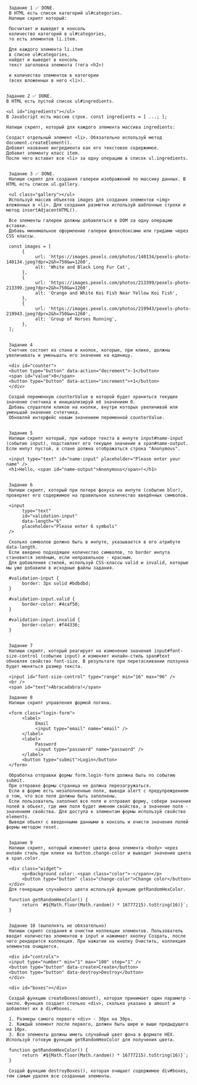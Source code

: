      Задание 1 ✅ DONE.
     В HTML есть список категорий ul#categories.
     Напиши скрипт который:

     Посчитает и выведет в консоль
     количество категорий в ul#categories,
     то есть элементов li.item.

     Для каждого элемента li.item
     в списке ul#categories,
     найдет и выведет в консоль
     текст заголовка элемента (тега <h2>)

     и количество элементов в категории
     (всех вложенных в него <li>).


    Задание 2 ✅ DONE.
    В HTML есть пустой список ul#ingredients.

    <ul id="ingredients"></ul>
    В JavaScript есть массив строк. const ingredients = [ ...; ];

    Напиши скрипт, который для каждого элемента массива ingredients:

    Создаст отдельный элемент <li>. Обязательно используй метод document.createElement().
    Добавит название ингредиента как его текстовое содержимое.
    Добавит элементу класс item.
    После чего вставит все <li> за одну операцию в список ul.ingredients.


     Задание 3 ✅ DONE.
     Напиши скрипт для создания галереи изображений по массиву данных. В HTML есть список ul.gallery.

     <ul class="gallery"></ul>
     Используй массив объектов images для создания элементов <img> вложенных в <li>. Для создания разметки используй шаблонные строки и метод insertAdjacentHTML().

     Все элементы галереи должны добавляться в DOM за одну операцию вставки.
     Добавь минимальное оформление галереи флексбоксами или гридами через CSS классы.

     const images = [
          {
               url: 'https://images.pexels.com/photos/140134/pexels-photo-140134.jpeg?dpr=2&h=750&w=1260',
               alt: 'White and Black Long Fur Cat',
          },
          {
               url: 'https://images.pexels.com/photos/213399/pexels-photo-213399.jpeg?dpr=2&h=750&w=1260',
               alt: 'Orange and White Koi Fish Near Yellow Koi Fish',
          },
          {
               url: 'https://images.pexels.com/photos/219943/pexels-photo-219943.jpeg?dpr=2&h=750&w=1260',
               alt: 'Group of Horses Running',
          },
     ];


     Задание 4
     Счетчик состоит из спана и кнопок, которые, при клике, должны увеличивать и уменьшать его значение на единицу.

     <div id="counter">
     <button type="button" data-action="decrement">-1</button>
     <span id="value">0</span>
     <button type="button" data-action="increment">+1</button>
     </div>

     Создай переменную counterValue в которой будет храниться текущее значение счетчика и инициализируй её значением 0.
     Добавь слушатели кликов на кнопки, внутри которых увеличивай или уменьшай значение счтетчика.
     Обновляй интерфейс новым значением переменной counterValue.


     Задание 5
     Напиши скрипт который, при наборе текста в инпуте input#name-input (событие input), подставляет его текущее значение в span#name-output. Если инпут пустой, в спане должна отображаться строка "Anonymous".

     <input type="text" id="name-input" placeholder="Please enter your name" />
     <h1>Hello, <span id="name-output">Anonymous</span>!</h1>


     Задание 6
     Напиши скрипт, который при потере фокуса на инпуте (событие blur), проверяет его содержимое на правильное количество введённых символов.

     <input
          type="text"
          id="validation-input"
          data-length="6"
          placeholder="Please enter 6 symbols"
     />

     Сколько символов должно быть в инпуте, указывается в его атрибуте data-length.
     Если введено подходящее количество символов, то border инпута становится зелёным, если неправильное - красным.
     Для добавления стилей, используй CSS-классы valid и invalid, которые мы уже добавили в исходные файлы задания.

     #validation-input {
          border: 3px solid #bdbdbd;
     }

     #validation-input.valid {
          border-color: #4caf50;
     }

     #validation-input.invalid {
          border-color: #f44336;
     }


     Задание 7
     Напиши скрипт, который реагирует на изменение значения input#font-size-control (событие input) и изменяет инлайн-стиль span#text обновляя свойство font-size. В результате при перетаскивании ползунка будет меняться размер текста.

     <input id="font-size-control" type="range" min="16" max="96" />
     <br />
     <span id="text">Abracadabra!</span>

     Задание 8
     Напиши скрипт управления формой логина.

     <form class="login-form">
          <label>
               Email
               <input type="email" name="email" />
          </label>
          <label>
               Password
               <input type="password" name="password" />
          </label>
          <button type="submit">Login</button>
     </form>

     Обработка отправки формы form.login-form должна быть по событию submit.
     При отправке формы страница не должна перезагружаться.
     Если в форме есть незаполненные поля, выводи alert с предупреждением о том, что все поля должны быть заполнены.
     Если пользователь заполнил все поля и отправил форму, собери значения полей в обьект, где имя поля будет именем свойства, а значение поля - значением свойства. Для доступа к элементам формы используй свойство elements.
     Выведи обьект с введенными данными в консоль и очисти значения полей формы методом reset.


     Задание 9
     Напиши скрипт, который изменяет цвета фона элемента <body> через инлайн стиль при клике на button.change-color и выводит значение цвета в span.color.

     <div class="widget">
          <p>Background color: <span class="color">-</span></p>
          <button type="button" class="change-color">Change color</button>
     </div>
     Для генерации случайного цвета используй функцию getRandomHexColor.

     function getRandomHexColor() {
          return `#${Math.floor(Math.random() * 16777215).toString(16)}`;
     }


     Задание 10 (выполнять не обязательно)
     Напиши скрипт создания и очистки коллекции элементов. Пользователь вводит количество элементов в input и нажимает кнопку Создать, после чего рендерится коллекция. При нажатии на кнопку Очистить, коллекция элементов очищается.

     <div id="controls">
     <input type="number" min="1" max="100" step="1" />
     <button type="button" data-create>Create</button>
     <button type="button" data-destroy>Destroy</button>
     </div>

     <div id="boxes"></div>

     Создай функцию createBoxes(amount), которая принимает один параметр - число. Функция создает столько <div>, сколько указано в amount и добавляет их в div#boxes.

     1. Размеры самого первого <div> - 30px на 30px.
     2. Каждый элемент после первого, должен быть шире и выше предыдущего на 10px.
     3. Все элементы должны иметь случайный цвет фона в формате HEX. Используй готовую функцию getRandomHexColor для получения цвета.

     function getRandomHexColor() {
          return `#${Math.floor(Math.random() * 16777215).toString(16)}`;
     }

     Создай функцию destroyBoxes(), которая очищает содержимое div#boxes, тем самым удаляя все созданные элементы.
